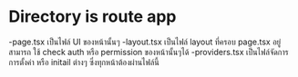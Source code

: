 # Directory is route app

-page.tsx เป็นไฟล์ UI ของหน้านั้นๆ
-layout.tsx เป็นไฟล์ layout ที่ครอบ page.tsx อยู่ สามารถ ใช้ check auth หรือ permission ของหน้านั้นๆได้ 
-providers.tsx เป็นไฟล์จัดการการตั้งค่า หรือ initail ต่างๆ ซึ่งทุกหน้าต้องผ่านไฟล์นี้